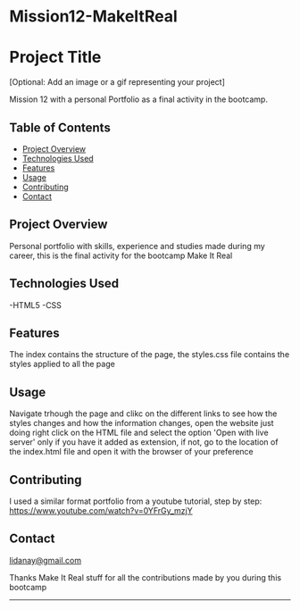 # Mission12-MakeItReal

# Project Title

[Optional: Add an image or a gif representing your project]

Mission 12 with a personal Portfolio as a final activity in the bootcamp.

## Table of Contents

- [Project Overview](#project-overview)
- [Technologies Used](#technologies-used)
- [Features](#features)
- [Usage](#usage)
- [Contributing](#contributing)
- [Contact](#contact)

## Project Overview

Personal portfolio with skills, experience and studies made during my career, this is the final activity for the bootcamp Make It Real


## Technologies Used

-HTML5
-CSS

## Features

The index contains the structure of the page, the styles.css file contains the styles applied to all the page

## Usage

Navigate trhough the page and clikc on the different links to see how the styles changes and how the information changes, open the website just doing right click on the HTML file and select the option 'Open with live server' only if you have it added as extension, if not, go to the location of the index.html file and open it with the browser of your preference

## Contributing

I used a similar format portfolio from a youtube tutorial, step by step: https://www.youtube.com/watch?v=0YFrGy_mzjY

## Contact

lidanay@gmail.com

Thanks Make It Real stuff for all the contributions made by you during this bootcamp

---

